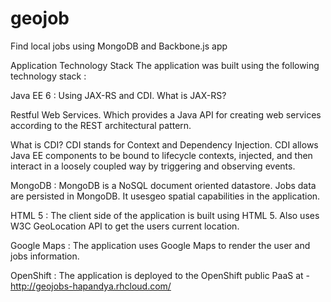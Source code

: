 geojob
======

Find local jobs using MongoDB and Backbone.js app

Application Technology Stack
The application was built using the following technology stack :

Java EE 6 : Using JAX-RS and CDI. 
What is JAX-RS?

Restful Web Services. Which provides a Java API for creating web services according to the REST architectural pattern.

What is CDI? 
CDI stands for Context and Dependency Injection. CDI allows Java EE components to be bound to lifecycle contexts, injected, and then interact in a loosely coupled way 
by triggering and observing events.

MongoDB : MongoDB is a NoSQL document oriented datastore.  Jobs data are persisted in MongoDB. It usesgeo spatial capabilities in the application.

HTML 5 : The client side of the application is built using HTML 5. Also uses W3C GeoLocation API to get the users current location.

Google Maps : The application uses Google Maps to render the user and jobs information.

OpenShift : The application is deployed to the OpenShift public PaaS at - http://geojobs-hapandya.rhcloud.com/
